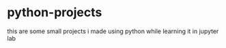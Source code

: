 # python-projects
this are some small projects i made using python while learning it in jupyter lab
